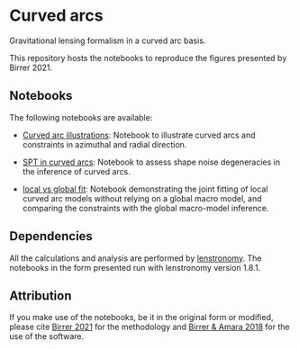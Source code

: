 # Curved arcs
Gravitational lensing formalism in a curved arc basis.

This repository hosts the notebooks to reproduce the figures presented by Birrer 2021.


## Notebooks
The following notebooks are available:


- [Curved arc illustrations](https://github.com/sibirrer/curved_arcs/blob/main/Notebooks/curved_arc_illustration.ipynb): Notebook to illustrate curved arcs and 
constraints in azimuthal and radial direction.

- [SPT in curved arcs](https://github.com/sibirrer/curved_arcs/blob/main/Notebooks/spt_curved_arc.ipynb): Notebook to assess shape noise degeneracies in 
the inference of curved arcs.

- [local vs global fit](https://github.com/sibirrer/curved_arcs/blob/main/Notebooks/local_vs_global_fit.ipynb): Notebook demonstrating the
joint fitting of local curved arc models without relying on a global macro model, and comparing the constraints
with the global macro-model inference.


## Dependencies

All the calculations and analysis are performed by [lenstronomy](https://github.com/sibirrer/lenstronomy).
The notebooks in the form presented run with lenstronomy version 1.8.1.



## Attribution
If you make use of the notebooks, be it in the original form or modified,
please cite [Birrer 2021](https://arxiv.org/abs/tbd) for the methodology and
[Birrer & Amara 2018](https://arxiv.org/abs/1803.09746v1) for the use of the software.

